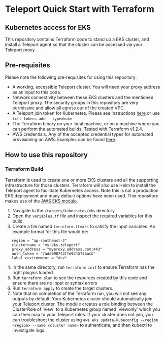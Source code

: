 # Teleport Quick Start with Terraform
## Kubernetes access for EKS

This repository contains Terraform code to stand up a EKS cluster, and install a Teleport agent so that the cluster can be accessed via your Teleport proxy.

## Pre-requisites
Please note the following pre-requisites for using this repository:
- A working, accessible Teleport cluster. You will need your proxy address as an input to this code. 
- Network connectivity between these EKS clusters and the mentioned Teleport proxy. The security groups in this repository are very permissive and allow all egress out of the created VPC. 
- A Teleport join token for Kubernetes. Please see instructions [here](https://goteleport.com/docs/kubernetes-access/getting-started/) or use `tctl tokens add --type=kube`
- The Terraform binary on your local machine, or on a machine where you can perform the automated builds. Tested with Terraform v1.2.4.
- AWS credentials. Any of the accepted credential types for automated provisioning on AWS. Examples can be found [here](https://registry.terraform.io/providers/hashicorp/aws/latest/docs).

## How to use this repository


### Terraform Build
Terraform is used to create one or more EKS clusters and all the supporting infrastructure for those clusters. Terraform will also use Helm to install the Teleport agent to facilitate Kubernetes access. Note this is not a production EKS deployment and many default options have been used. Thie repository makes use of the [AWS EKS module](https://registry.terraform.io/modules/terraform-aws-modules/eks/aws/latest).

1. Navigate to the `/targets/kubernetes/eks` directory
2. Open the `variables.tf` file and inspect the required variables for this build.
3. Create a file named `terraform.tfvars` to satisfy the input variables. An example format for this file would be: 

```
   region = "ap-southeast-2"
   clustername = "my-eks-teleport"
   proxy_address = "myproxy.address.com:443"
   auth_token = "7ade998743ffe934573aacb"
   label_environment = "dev"
```

4. In the same directory, run `terraform init` to ensure Terraform has the right plugins loaded
5. Run `terraform plan` to see the resources created by this code and ensure there are no input or syntax errors
6. Run `terraform apply` to create the target clusters. 
7. Note that on completion of the Terraform run, you will not see any outputs by default. Your Kubernetes cluster should automatically join your Teleport cluster. The module creates a role binding between the ClusterRole of 'view' to a Kubernetes group named 'viewonly' which you can then map to your Teleport roles. If your cluster does not join, you can troubleshoot the cluster using `aws eks update-kubeconfig --region <region> --name <cluster name>` to authenticate, and then kubectl to investigate logs. 